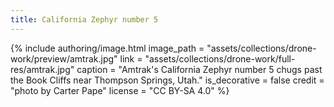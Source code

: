 ```yaml
---
title: California Zephyr number 5
---
```


{% include authoring/image.html
    image_path = "assets/collections/drone-work/preview/amtrak.jpg"
    link = "assets/collections/drone-work/full-res/amtrak.jpg"
    caption = "Amtrak's California Zephyr number 5 chugs past the Book Cliffs near Thompson Springs, Utah."
    is_decorative = false
    credit = "photo by Carter Pape"
    license = "CC BY-SA 4.0"
%}
